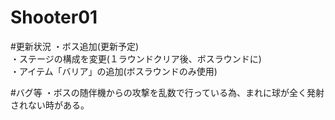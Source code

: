 # Shooter01

#更新状況
・ボス追加(更新予定)  
・ステージの構成を変更(１ラウンドクリア後、ボスラウンドに)  
・アイテム「バリア」の追加(ボスラウンドのみ使用)  

#バグ等
・ボスの随伴機からの攻撃を乱数で行っている為、まれに球が全く発射されない時がある。  
